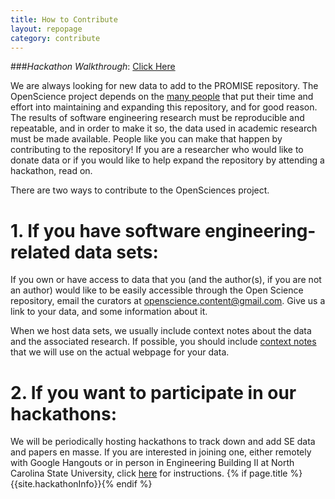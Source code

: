 ```yaml
---
title: How to Contribute
layout: repopage
category: contribute
---
```


###_Hackathon Walkthrough_: [Click Here](/repo/contribute/hackathon.html)

We are always looking for new data to add to the PROMISE repository. The OpenScience project depends on the [many people](/repo/people) that put their time and effort into maintaining and expanding this repository, and for good reason. The results of software engineering research must be reproducible and repeatable, and in order to make it so, the data used in academic research must be made available. People like you can make that happen by contributing to the repository! If you are a researcher who would like to donate data or if you would like to help expand the repository by attending a hackathon, read on.

There are two ways to contribute to the OpenSciences project.

# 1. If you have software engineering-related data sets:

If you own or have access to data that you (and the author(s), if you are not an author) would like to be easily accessible through the Open Science repository, email the curators at [openscience.content@gmail.com](mailto:openscience.content@gmail.com). Give us a link to your data, and some information about it. 

When we host data sets, we usually include context notes about the data and the associated research. If possible, you should include [context notes](/repo/contribute/contextnotes.html) that we will use on the actual webpage for your data.

# 2. If you want to participate in our hackathons:

We will be periodically hosting hackathons to track down and add SE data and papers en masse. If you are interested in joining one, either remotely with Google Hangouts or in person in Engineering Building II at North Carolina State University, click [here](/repo/contribute/hackathon.html) for instructions. {% if page.title %} {{site.hackathonInfo}}{% endif %}

